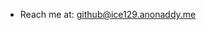 - Reach me at: github@ice129.anonaddy.me

<!---
Ice129/Ice129 is a ✨ special ✨ repository because its `README.md` (this file) appears on your GitHub profile.
You can click the Preview link to take a look at your changes.
--->
